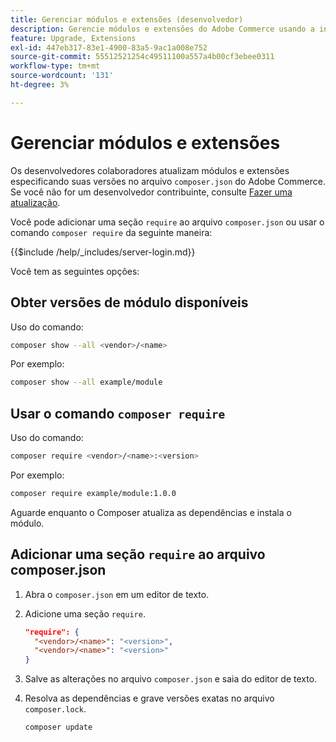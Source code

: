 ```yaml
---
title: Gerenciar módulos e extensões (desenvolvedor)
description: Gerencie módulos e extensões do Adobe Commerce usando a interface de linha de comando e o gerenciador de pacotes do Composer.
feature: Upgrade, Extensions
exl-id: 447eb317-83e1-4900-83a5-9ac1a008e752
source-git-commit: 55512521254c49511100a557a4b00cf3ebee0311
workflow-type: tm+mt
source-wordcount: '131'
ht-degree: 3%

---
```


# Gerenciar módulos e extensões

Os desenvolvedores colaboradores atualizam módulos e extensões especificando suas versões no arquivo `composer.json` do Adobe Commerce. Se você não for um desenvolvedor contribuinte, consulte [Fazer uma atualização](../implementation/perform-upgrade.md).

Você pode adicionar uma seção `require` ao arquivo `composer.json` ou usar o comando `composer require` da seguinte maneira:

{{$include /help/_includes/server-login.md}}

Você tem as seguintes opções:

## Obter versões de módulo disponíveis

Uso do comando:

```bash
composer show --all <vendor>/<name>
```

Por exemplo:

```bash
composer show --all example/module
```

## Usar o comando `composer require`

Uso do comando:

```bash
composer require <vendor>/<name>:<version>
```

Por exemplo:

```bash
composer require example/module:1.0.0
```

Aguarde enquanto o Composer atualiza as dependências e instala o módulo.

## Adicionar uma seção `require` ao arquivo composer.json

1. Abra o `composer.json` em um editor de texto.

1. Adicione uma seção `require`.

   ```json
   "require": {
     "<vendor>/<name>": "<version>",
     "<vendor>/<name>": "<version>"
   }
   ```

1. Salve as alterações no arquivo `composer.json` e saia do editor de texto.

1. Resolva as dependências e grave versões exatas no arquivo `composer.lock`.

   ```bash
   composer update
   ```

<!-- Last updated from includes: 2022-09-08 16:00:49 -->
